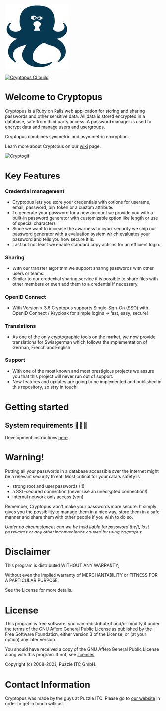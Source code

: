 ![logo](https://raw.githubusercontent.com/puzzle/cryptopus/57f8ad8de410e4a0ba16227620727787f22c7d1c/frontend/public/assets/images/cryptopussy.svg)

[![Cryptopus CI build](https://github.com/puzzle/cryptopus/actions/workflows/build.yml/badge.svg)](https://github.com/puzzle/cryptopus/actions/workflows/build.yml)
# Welcome to Cryptopus

Cryptopus is a Ruby on Rails web application for storing and sharing
passwords and other sensitive data.
All data is stored encrypted in a database, safe from third party access.
A password manager is used to encrypt data and manage users and usergroups.

Cryptopus combines symmetric and asymmetric encryption.

Learn more about Cryptopus on our [wiki](https://github.com/puzzle/cryptopus/wiki) page.

![Cryptogif](https://github.com/puzzle/cryptopus/assets/88040929/64d10f03-b2b4-4dc8-9153-ab01d38c0947)

# Key Features
### Credential management
- Cryptopus lets you store your credentials with options for userame, email, password, pin, token or
  a custom attribute.
- To generate your password for a new account we provide you with a built-in password generator with
  customizable option like length or use of special characters.
- Since we want to increase the awarness to cyber security we ship our password generator with a
  evaluation system which evaluates your password and tells you how secure it is.
- Last but not least we enable standard copy actions for an efficient login.

### Sharing
- With our transfer algorithm we support sharing passwords with other users or teams.
- Similar to our credential sharing service it is possible to share files with other members or
  even add them to a credential if necessary.

### OpenID Connect
- With Version > 3.6 Cryptopus supports Single-Sign-On (SSO) with OpenID Connect / Keycloak for
  simple logins => fast, easy, secure!

### Translations
- As one of the only cryptographic tools on the market, we now provide translations for Swissgerman
  which follows the implementation of German, French and English

### Support
- With one of the most known and most prestigious projects we assure you that this
  project will never run out of support.
- New features and updates are going to be implemented and published in this repository, so
  stay in touch!

# Getting started

## System requirements 👩🏽‍💻
Development instructions [here][setup]. 

[setup]: https://github.com/puzzle/cryptopus/wiki/Development

# Warning!

Putting all your passwords in a database accessible over the internet
might be a relevant security threat. Most critical for your data's safety is

- strong root and user passwords (!!)
- a SSL-secured connection (never use an unecrypted connection!)
- internal network only access (vpn)

Remember, Cryptopus won't make your passwords more secure.
It simply gives you the possibility to manage them in a nice way,
store them in a safe manner and share them with other people if you wish to do so.

_Under no circumstances can we be held liable for password theft,
lost passwords or any other inconvenience caused by using cryptopus._

# Disclaimer

This program is distributed WITHOUT ANY WARRANTY;

Without even the implied warranty of MERCHANTABILITY
or FITNESS FOR A PARTICULAR PURPOSE.

See the License for more details.

# License

This program is free software: you can redistribute it and/or modify it
under the terms of the GNU Affero General Public License as published by
the Free Software Foundation, either version 3 of the License, or (at
your option) any later version.

You should have received a copy of the GNU Affero General Public License
along with this program. If not, see
[licenses](http://www.gnu.org/licenses/).

Copyright (c) 2008-2023, Puzzle ITC GmbH.

# Contact Information

Cryptopus was made by the guys at Puzzle ITC. Please go to
[our website](http://www.puzzle.ch/) in order to get in touch
with us.
